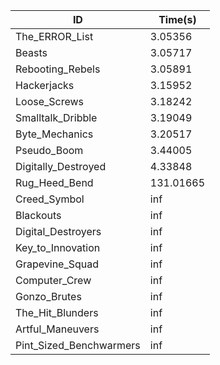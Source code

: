 |ID|Time(s)|
|-|-|
|The_ERROR_List|3.05356|
|Beasts|3.05717|
|Rebooting_Rebels|3.05891|
|Hackerjacks|3.15952|
|Loose_Screws|3.18242|
|Smalltalk_Dribble|3.19049|
|Byte_Mechanics|3.20517|
|Pseudo_Boom|3.44005|
|Digitally_Destroyed|4.33848|
|Rug_Heed_Bend|131.01665|
|Creed_Symbol|inf|
|Blackouts|inf|
|Digital_Destroyers|inf|
|Key_to_Innovation|inf|
|Grapevine_Squad|inf|
|Computer_Crew|inf|
|Gonzo_Brutes|inf|
|The_Hit_Blunders|inf|
|Artful_Maneuvers|inf|
|Pint_Sized_Benchwarmers|inf|
